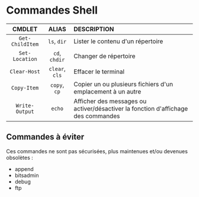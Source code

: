 # Commandes Shell

|CMDLET|ALIAS|DESCRIPTION|
|:--:|:--:|:--|
|`Get-ChildItem`|`ls`, `dir`|Lister le contenu d'un répertoire|
|`Set-Location`|`cd`, `chdir`|Changer de répertoire|
|`Clear-Host`|`clear`, `cls`|Effacer le terminal|
|`Copy-Item`|`copy`, `cp`|Copier un ou plusieurs fichiers d'un emplacement à un autre|
|`Write-Output`|`echo`|Afficher des messages ou activer/désactiver la fonction d'affichage des commandes|

## Commandes à éviter

Ces commandes ne sont pas sécurisées, plus maintenues et/ou devenues obsolètes :

+ append
+ bitsadmin
+ debug
+ ftp
